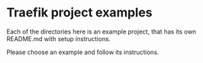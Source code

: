 # Traefik project examples

Each of the directories here is an example project, that has its own README.md with setup instructions.

Please choose an example and follow its instructions.
